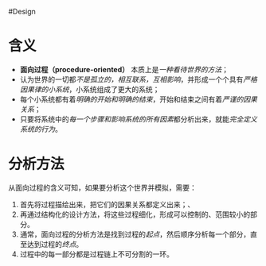 #Design 
# 含义
- **面向过程（procedure-oriented）** 本质上是*一种看待世界的方法*；
- 认为世界的一切都*不是孤立的，相互联系，互相影响*，并形成一个个具有*严格因果律的小系统*，小系统组成了更大的系统；
- 每个小系统都有着*明确的开始和明确的结束*，开始和结束之间有着*严谨的因果关系*；
- 只要将系统中的*每一个步骤和影响系统的所有因素*都分析出来，就能*完全定义系统的行为*。

# 分析方法
从面向过程的含义可知，如果要分析这个世界并模拟，需要：
1. 首先将过程描绘出来，把它们的因果关系都定义出来；、
2. 再通过结构化的设计方法，将这些过程细化，形成可以控制的、范围较小的部分。
3. 通常，面向过程的分析方法是找到过程的*起点*，然后顺序分析每一个部分，直至达到过程的*终点*。
4. 过程中的每一部分都是过程链上不可分割的一环。